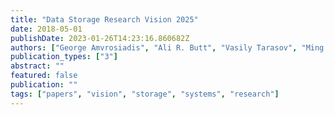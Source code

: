 ```yaml
---
title: "Data Storage Research Vision 2025"
date: 2018-05-01
publishDate: 2023-01-26T14:23:16.860682Z
authors: ["George Amvrosiadis", "Ali R. Butt", "Vasily Tarasov", "Ming Zhao", " others"]
publication_types: ["3"]
abstract: ""
featured: false
publication: ""
tags: ["papers", "vision", "storage", "systems", "research"]
---
```


